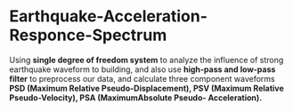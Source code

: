 # Earthquake-Acceleration-Responce-Spectrum

Using **single degree of freedom system** to analyze the influence of strong earthquake waveform to building, and also use **high-pass and low-pass filter** to preprocess our data, and calculate three component waveforms **PSD (Maximum Relative Pseudo-Displacement), PSV (Maximum Relative Pseudo-Velocity), PSA (MaximumAbsolute Pseudo- Acceleration).**
